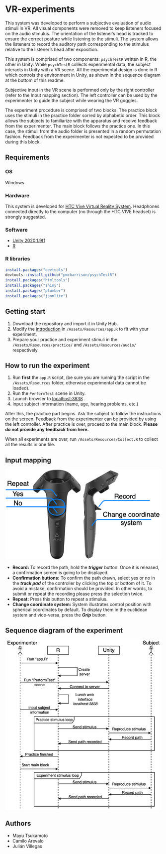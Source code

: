 # VR-experiments

This system was developed to perform a subjective evaluation of audio stimuli in VR. All visual components were removed to keep listeners focused on the audio stimulus. The orientation of the listener’s head is tracked to ensure the correct posture while listening to the stimuli. The system allows the listeners to record the auditory path corresponding to the stimulus relative to the listener’s head after exposition.

This system is comprised of two components: `psychTestR` written in R, the other in Unity. While `psychTestR` collects experimental data, the subject interacts in Unity with a VR scene. All the experimental design is done in R which controls the environment in Unity, as shown in the sequence diagram at the bottom of this readme.

Subjective input in the VR scene is performed only by the right controller (refer to the Input mapping section). The left controller can be used by the experimenter to guide the subject while wearing the VR goggles.

The experiment procedure is comprised of two blocks. The practice block uses the stimuli in the practice folder sorred by alphabetic order. This block allows the subjects to familiarize with the apparatus and receive feedback from the experimenter. The main block follows the practice one. In this case,  the stimuli from the audio folder is presented in a random permutation fashion. Feedback from the experimenter is not expected to be provided during this block.

## Requirements
### OS
Windows
### Hardware
This system is developed for [HTC Vive Virtual Reality System](https://www.amazon.com/HTC-VIVE-Virtual-Reality-System-pc/dp/B00VF5NT4I). Headphones connected directly to the computer (no through the HTC VIVE headset) is strongly suggested.
### Software
- [ Unity 2020.1.9f1 ](https://download.unity3d.com/download_unity/145f5172610f/Windows64EditorInstaller/UnitySetup64-2020.1.9f1.exe)
- [R](https://cran.r-project.org/bin/)
### R libraries
```r
install.packages("devtools")
devtools::install_github("pmcharrison/psychTestR")
install.packages("htmltools")
install.packages("shiny")
install.packages("plumber")
install.packages("jsonlite")
```

## Getting start
1. Download the repository and import it in Unity Hub. 
2. Modify the [introduction](https://github.com/arevaloarboled/VR-experiments/blob/45199805c9180d68d291366c952c371b6b2dbd98/Assets/Resources/app.R#L20-L37) in `/Assets/Resources/app.R` to fit with your experiment. 
3. Prepare your practice and experiment stimuli in the `/Assets/Resources/practice/` and `/Assets/Resources/audio/` respectively.
## How to run the experiment
1. Run **first** the `app.R` script, (be sure you are running the script in the `/Assets/Resources` folder, otherwise experimental data cannot be loaded).
2. Run the `PerformTest` scene in Unity.
3. Launch browser to [localhost:3838](http://localhost:3838) . 
4. Input subject information (name, age, hearing problems, etc.)

After this, the practice part begins. Ask the subject to follow the instructions on the screen. Feedback from the experimenter can be provided by using the left controller. After practice is over, proceed to the main block. **Please do not provide any feedback from here.**

When all experiments are over, run `/Assets/Resources/Collect.R` to collect all the results in one file.

## Input mapping
![Alt text](mapping.png?raw=true "Input mapping")
- **Record:** To record the path, hold the ***trigger*** button. Once it is released, a confirmation screen is going to be displayed.
- **Confirmation buttons:** To confirm the path drawn, select yes or no in the ***track pad*** of the controller by clicking the top or bottom of it. To avoid a mistake, confirmation should be provided. In other words, to submit or repeat the recording please press the selection twice.
- **Repeat:** Press this button to repeat a stimulus.
- **Change coordinate system:** System illustrates control position with spherical coordinates by default. To display them in the euclidean system and vice-versa, press the ***Grip*** button.

## Sequence diagram of the experiment

![Alt text](sequence.png?raw=true "Input mapping")

## Authors
- Mayu Tsukamoto
- Camilo Arevalo
- Julián Villegas
